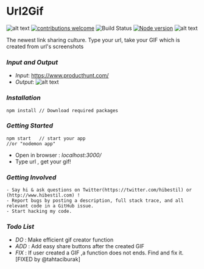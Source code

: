 # Url2Gif
![alt text](https://cloud.githubusercontent.com/assets/2231765/6766607/d07992c6-cfc9-11e4-813f-d9240714dd50.png)
[![contributions welcome](https://img.shields.io/badge/contributions-welcome-brightgreen.svg?style=flat)](https://github.com/dwyl/esta/issues)
![Build Status](https://img.shields.io/jenkins/s/https/jenkins.qa.ubuntu.com/view/Precise/view/All%20Precise/job/precise-desktop-amd64_default.svg)
[![Node version](https://img.shields.io/node/v/[v6.11.0].svg?style=flat)](http://nodejs.org/download/)
![alt text](https://img.shields.io/npm/l/express.svg)

The newest link sharing culture. Type your url, take your GIF which is created from url's screenshots
### *Input and Output*
  - *Input*:
          https://www.producthunt.com/
  - *Output*:
          ![alt text](https://github.com/hibestil/Url2Gif/blob/master/https1__www-producthunt-com_.gif) 
### *Installation*
```nodejs
npm install // Download required packages
```
### *Getting Started*
```nodejs
npm start   // start your app
//or "nodemon app"
```
- Open in browser :  *localhost:3000/*
- Type url , get your gif!

### *Getting Involved*
    - Say hi & ask questions on Twitter(https://twitter.com/hibestil) or (http://www.hibestil.com) !
    - Report bugs by posting a description, full stack trace, and all relevant code in a GitHub issue.
    - Start hacking my code.
    
### *Todo List*
  - *DO* : Make efficient gif creator function
  - *ADD* : Add easy share buttons after the created GIF
  - *FIX* : If user created a GIF ,a function does not ends. Find and fix it. [FIXED by @tahtaciburak]
